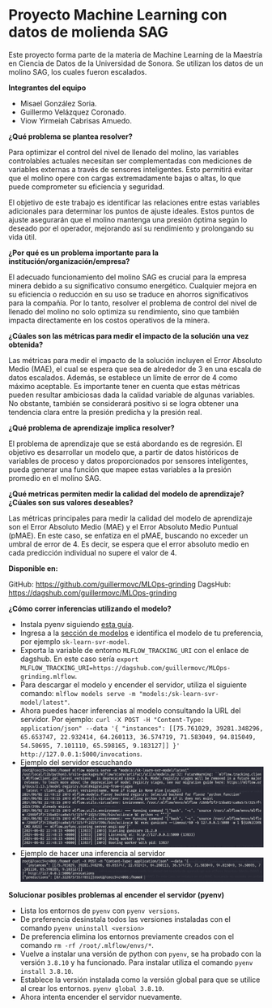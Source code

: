 # Proyecto Machine Learning con datos de molienda SAG

Este proyecto forma parte de la materia de Machine Learning de la Maestría en Ciencia de Datos de la Universidad de Sonora. Se utilizan los datos de un molino SAG, los cuales fueron escalados.

**Integrantes del equipo**
* Misael González Soria.
* Guillermo Velázquez Coronado.
* Viow Yirmeiah Cabrisas Amuedo.

**¿Qué problema se plantea resolver?**

Para optimizar el control del nivel de llenado del molino, las variables controlables actuales necesitan ser complementadas con mediciones de variables externas a través de sensores inteligentes. Esto permitirá evitar que el molino opere con cargas extremadamente bajas o altas, lo que puede comprometer su eficiencia y seguridad.

El objetivo de este trabajo es identificar las relaciones entre estas variables adicionales para determinar los puntos de ajuste ideales. Estos puntos de ajuste asegurarán que el molino mantenga una presión óptima según lo deseado por el operador, mejorando así su rendimiento y prolongando su vida útil.

**¿Por qué es un problema importante para la institución/organización/empresa?**

El adecuado funcionamiento del molino SAG es crucial para la empresa minera debido a su significativo consumo energético. Cualquier mejora en su eficiencia o reducción en su uso se traduce en ahorros significativos para la compañía. Por lo tanto, resolver el problema de control del nivel de llenado del molino no solo optimiza su rendimiento, sino que también impacta directamente en los costos operativos de la minera.

**¿Cúales son las métricas para medir el impacto de la solución una vez obtenida?**

Las métricas para medir el impacto de la solución incluyen el Error Absoluto Medio (MAE), el cual se espera que sea de alrededor de 3 en una escala de datos escalados. Además, se establece un límite de error de 4 como máximo aceptable. Es importante tener en cuenta que estas métricas pueden resultar ambiciosas dada la calidad variable de algunas variables. No obstante, también se considerará positivo si se logra obtener una tendencia clara entre la presión predicha y la presión real.

**¿Qué problema de aprendizaje implica resolver?**

El problema de aprendizaje que se está abordando es de regresión. El objetivo es desarrollar un modelo que, a partir de datos históricos de variables de proceso y datos proporcionados por sensores inteligentes, pueda generar una función que mapee estas variables a la presión promedio en el molino SAG.

**¿Qué metricas permiten medir la calidad del modelo de aprendizaje? ¿Cúales son sus valores deseables?**

Las métricas principales para medir la calidad del modelo de aprendizaje son el Error Absoluto Medio (MAE) y el Error Absoluto Medio Puntual (pMAE). En este caso, se enfatiza en el pMAE, buscando no exceder un umbral de error de 4. Es decir, se espera que el error absoluto medio en cada predicción individual no supere el valor de 4.

**Disponible en:**

GitHub: https://github.com/guillermovc/MLOps-grinding
DagsHub: https://dagshub.com/guillermovc/MLOps-grinding


**¿Cómo correr inferencias utilizando el modelo?**
- Instala pyenv siguiendo [esta guia]( https://gist.github.com/trongnghia203/9cc8157acb1a9faad2de95c3175aa875).
- Ingresa a la [sección de modelos](https://dagshub.com/guillermovc/MLOps-grinding/models) e identifica el modelo de tu preferencia, por ejemplo `sk-learn-svr-model`.
- Exporta la variable de entorno `MLFLOW_TRACKING_URI` con el enlace de dagshub. En este caso sería `export MLFLOW_TRACKING_URI=https://dagshub.com/guillermovc/MLOps-grinding.mlflow`.
- Para descargar el modelo y encender el servidor, utiliza el siguiente comando: `mlflow models serve -m "models:/sk-learn-svr-model/latest"`.
- Ahora puedes hacer inferencias al modelo consultando la URL del servidor. Por ejemplo: ```curl -X POST -H "Content-Type: application/json" --data '{
  "instances": [[75.761029, 39281.348296, 65.653747, 22.932414, 64.260113, 36.574719, 71.583049, 94.815049, 54.50695, 7.101110, 65.598165, 9.183127]]
}' http://127.0.0.1:5000/invocations```.
- Ejemplo del servidor escuchando
![Servidor escuchando peticiones](ejemplo_servidor.png)
- Ejemplo de hacer una inferencia al servidor
![alt text](ejemplo_inferencia.png)


**Solucionar posibles problemas al encender el servidor (pyenv)**
- Lista los entornos de `pyenv` con `pyenv versions`.
- De preferencia desinstala todos las versiones instaladas con el comando `pyenv uninstall <version>`
- De preferencia elimina los entornos previamente creados con el comando `rm -rf /root/.mlflow/envs/*`.
- Vuelve a instalar una versión de python con `pyenv`, se ha probado con la versión `3.8.10` y ha funcionado. Para instalar utiliza el comando `pyenv install 3.8.10`.
- Establece la versión instalada como la versión global para que se utilice al crear los entornos. `pyenv global 3.8.10`.
- Ahora intenta encender el servidor nuevamente.